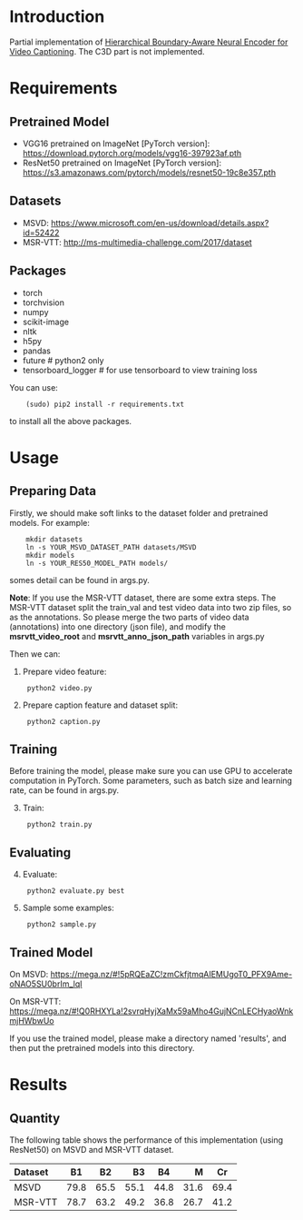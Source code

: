 # Introduction
Partial implementation of [Hierarchical Boundary-Aware Neural Encoder for Video Captioning](https://arxiv.org/abs/1611.09312). The C3D part is not implemented.

# Requirements
## Pretrained Model
- VGG16 pretrained on ImageNet [PyTorch version]: https://download.pytorch.org/models/vgg16-397923af.pth
- ResNet50 pretrained on ImageNet [PyTorch version]: https://s3.amazonaws.com/pytorch/models/resnet50-19c8e357.pth

## Datasets
- MSVD: https://www.microsoft.com/en-us/download/details.aspx?id=52422
- MSR-VTT: http://ms-multimedia-challenge.com/2017/dataset
## Packages
- torch
- torchvision
- numpy
- scikit-image
- nltk
- h5py
- pandas
- future  # python2 only
- tensorboard_logger  # for use tensorboard to view training loss

You can use:

        (sudo) pip2 install -r requirements.txt
        
to install all the above packages.
# Usage
## Preparing Data
Firstly, we should make soft links to the dataset folder and pretrained models. For example:

        mkdir datasets
        ln -s YOUR_MSVD_DATASET_PATH datasets/MSVD
        mkdir models
        ln -s YOUR_RES50_MODEL_PATH models/
        
somes detail can be found in args.py.

**Note**: If you use the MSR-VTT dataset, there are some extra steps. The MSR-VTT dataset split the train_val and test video data into two zip files, so as the annotations. So please merge the two parts of video data (annotations) into one directory (json file), and modify the **msrvtt_video_root** and **msrvtt_anno_json_path** variables in args.py

Then we can:

1. Prepare video feature:

        python2 video.py
        
2. Prepare caption feature and dataset split:

        python2 caption.py
## Training
Before training the model, please make sure you can use GPU to accelerate computation in PyTorch. Some parameters, such as batch size and learning rate, can be found in args.py.
        
3. Train:

        python2 train.py
## Evaluating
        
4. Evaluate:

        python2 evaluate.py best
        
5. Sample some examples:

        python2 sample.py
        
## Trained Model
On MSVD: https://mega.nz/#!5pRQEaZC!zmCkfjtmqAIEMUgoT0_PFX9Ame-oNAO5SU0brIm_lqI

On MSR-VTT: https://mega.nz/#!Q0RHXYLa!2svrqHyjXaMx59aMho4GujNCnLECHyaoWnkmjHWbwUo
    
If you use the trained model, please make a directory named 'results', and then put the pretrained models into this directory.
        
# Results
## Quantity
The following table shows the performance of this implementation (using ResNet50) on MSVD and MSR-VTT dataset.

| Dataset             |       B1 |       B2 |      B3 |       B4 |       M |       Cr |
| :------             | :------: | :------: | ------: | :------: | ------: | :------: |
| MSVD                |     79.8 |     65.5 |    55.1 |     44.8 |    31.6 |     69.4 |
| MSR-VTT             |     78.7 |     63.2 |    49.2 |     36.8 |    26.7 |     41.2 |
